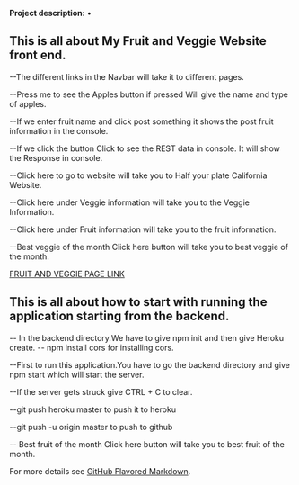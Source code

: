 
**Project description:** •	

## This is all about My Fruit and Veggie Website front end.
--The different links in the Navbar will take it to different pages.

--Press me to see the Apples button if pressed Will give the name and type of apples.

--If we enter fruit name and click post something it shows the post fruit information in the console.

--If we click the button Click to see the REST data in console. It will show the Response in console.

--Click here to go to website will take you to Half your plate California Website.

--Click here under Veggie information will take you to the Veggie Information.

--Click here under Fruit information will take you to the fruit information.

--Best veggie of the month Click here button will take you to best veggie of the month.

[FRUIT AND VEGGIE PAGE LINK](C:\Users\renuj\Documents\Renu\My-Portfolio\images\FruitVeggiewebsite.png)

## This is all about how to start with running the application starting from the backend.
-- In the backend directory.We have to give npm init
and then give Heroku create.
-- npm install cors for installing cors.

--First to run this application.You have to go the backend directory and give npm start which will start the server.

--If the server gets struck give CTRL + C to clear.

--git push heroku master to push it to heroku

--git push -u origin master to push to github


-- Best fruit of the month Click here button will take you to best fruit of the month.



For more details see [GitHub Flavored Markdown](https://guides.github.com/features/mastering-markdown/).
